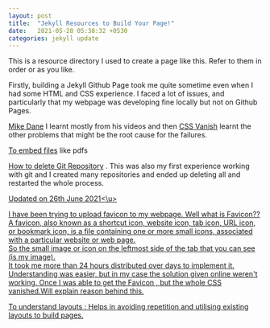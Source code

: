 ```yaml
---
layout: post
title:  "Jekyll Resources to Build Your Page!"
date:   2021-05-28 05:38:32 +0530
categories: jekyll update
---
```


This is a resource directory I used to create a page like this. Refer to them in order or as you like. 

Firstly, building a Jekyll Github Page took me quite sometime even when I had some HTML and CSS experience. I faced a lot of issues, and particularly that my webpage was developing fine locally but not on Github Pages.

[Mike Dane](https://www.youtube.com/watch?v=gsYqPL9EFwQ) I learnt mostly from his videos and then [CSS Vanish](https://github.community/t/css-not-being-applied-in-pages/10466) learnt the other problems that might be the root cause for the failures. 


[To embed files](https://www.w3docs.com/snippets/html/how-to-embed-pdf-in-html.html) like pdfs 


[How to delete Git Repository](https://www.w3docs.com/snippets/git/how-to-delete-git-repository-created-with-init.html) . This was also my first experience working with git and I created many repositories and ended up deleting all and restarted the whole process. 

<u>Updated on 26th June 2021<\u>

I have been trying to upload favicon to my webpage. Well what is Favicon??<br>A favicon, also known as a shortcut icon, website icon, tab icon, URL icon, or bookmark icon, is a file containing one or more small icons, associated with a particular website or web page.<br> So the small image or icon on the leftmost side of the tab that you can see (is my image). <br> It took me more than 24 hours distributed over days to implement it.<br>Understanding was easier, but in my case the solution given online weren't working. Once I was able to get the Favicon , but the whole CSS vanished.Will explain reason behind this.<br>



[To understand layouts](https://learn.cloudcannon.com/jekyll/introduction-to-jekyll-layouts/) : Helps in avoiding repetition and utilising existing layouts to build pages. 


